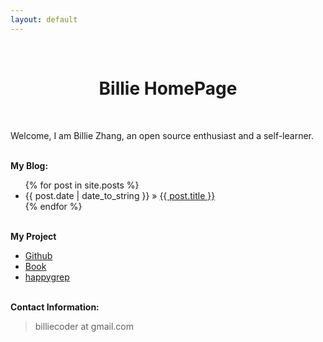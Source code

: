 ```yaml
---
layout: default
---
```

<br/>
<h1 style="text-align:center">Billie HomePage</h1>

<br />

<p>
Welcome, I am Billie Zhang, an open source enthusiast and a self-learner. 
</p>


<p><br /><b>My Blog:</b></p>
  <ul class="posts">
    {% for post in site.posts %}
      <li><span>{{ post.date | date_to_string }}</span> &raquo; <a href="{{ post.url }}">{{ post.title }}</a></li>
    {% endfor %}
  </ul>

<p><br /><b>My Project</b></p>
<ul>
<li><a href="https://github.com/billie66">Github</a></li>
<li><a href="http://billie66.github.com/TLCL/index.html">Book</a></li>
<li><a href="http://billie66.github.com/happygrep/index.html">happygrep</a></li>
</ul>

<p><br /><b>Contact Information:</b></p>
<blockquote>
<p>
billiecoder at gmail.com
</p>
</blockquote>


